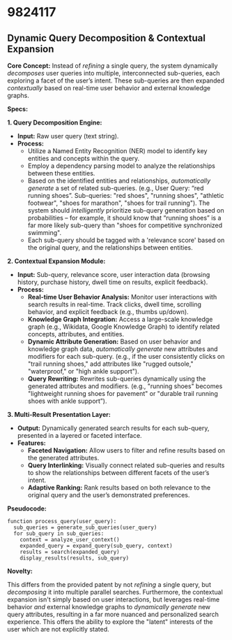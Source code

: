 # 9824117

## Dynamic Query Decomposition & Contextual Expansion

**Core Concept:**  Instead of *refining* a single query, the system dynamically *decomposes* user queries into multiple, interconnected sub-queries, each exploring a facet of the user’s intent. These sub-queries are then expanded *contextually* based on real-time user behavior and external knowledge graphs.

**Specs:**

**1. Query Decomposition Engine:**

*   **Input:** Raw user query (text string).
*   **Process:**
    *   Utilize a Named Entity Recognition (NER) model to identify key entities and concepts within the query.
    *   Employ a dependency parsing model to analyze the relationships between these entities.
    *   Based on the identified entities and relationships, *automatically generate* a set of related sub-queries. (e.g., User Query: “red running shoes”.  Sub-queries: "red shoes", "running shoes", "athletic footwear", "shoes for marathon", "shoes for trail running").  The system should *intelligently* prioritize sub-query generation based on probabilities – for example, it should know that “running shoes” is a far more likely sub-query than "shoes for competitive synchronized swimming".
    *   Each sub-query should be tagged with a 'relevance score' based on the original query, and the relationships between entities.

**2. Contextual Expansion Module:**

*   **Input:** Sub-query, relevance score, user interaction data (browsing history, purchase history, dwell time on results, explicit feedback).
*   **Process:**
    *   **Real-time User Behavior Analysis:** Monitor user interactions with search results in real-time. Track clicks, dwell time, scrolling behavior, and explicit feedback (e.g., thumbs up/down).
    *   **Knowledge Graph Integration:** Access a large-scale knowledge graph (e.g., Wikidata, Google Knowledge Graph) to identify related concepts, attributes, and entities.
    *   **Dynamic Attribute Generation:** Based on user behavior and knowledge graph data, *automatically generate* new attributes and modifiers for each sub-query. (e.g., if the user consistently clicks on "trail running shoes," add attributes like "rugged outsole," "waterproof," or "high ankle support").
    *   **Query Rewriting:**  Rewrites sub-queries dynamically using the generated attributes and modifiers.  (e.g., "running shoes" becomes "lightweight running shoes for pavement" or "durable trail running shoes with ankle support”).

**3. Multi-Result Presentation Layer:**

*   **Output:** Dynamically generated search results for each sub-query, presented in a layered or faceted interface.
*   **Features:**
    *   **Faceted Navigation:** Allow users to filter and refine results based on the generated attributes.
    *   **Query Interlinking:**  Visually connect related sub-queries and results to show the relationships between different facets of the user’s intent.
    *   **Adaptive Ranking:** Rank results based on both relevance to the original query and the user’s demonstrated preferences.

**Pseudocode:**

```
function process_query(user_query):
  sub_queries = generate_sub_queries(user_query)
  for sub_query in sub_queries:
    context = analyze_user_context()
    expanded_query = expand_query(sub_query, context)
    results = search(expanded_query)
    display_results(results, sub_query)
```

**Novelty:**

This differs from the provided patent by not *refining* a single query, but *decomposing* it into multiple parallel searches. Furthermore, the contextual expansion isn't simply based on user interactions, but leverages real-time behavior *and* external knowledge graphs to *dynamically generate* new query attributes, resulting in a far more nuanced and personalized search experience. This offers the ability to explore the "latent" interests of the user which are not explicitly stated.